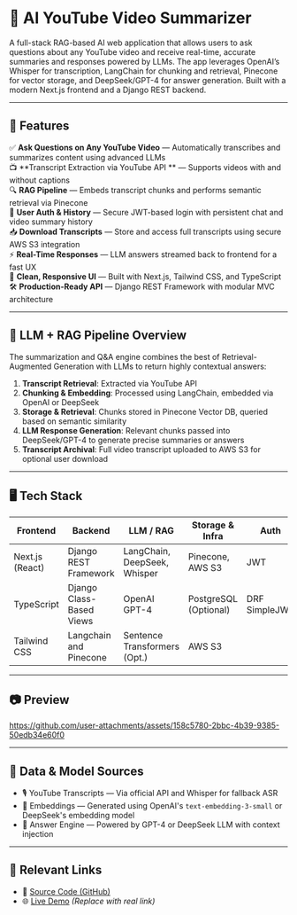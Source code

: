 # 🧠 AI YouTube Video Summarizer

A full-stack RAG-based AI web application that allows users to ask questions about any YouTube video and receive real-time, accurate summaries and responses powered by LLMs. The app leverages OpenAI’s Whisper for transcription, LangChain for chunking and retrieval, Pinecone for vector storage, and DeepSeek/GPT-4 for answer generation. Built with a modern Next.js frontend and a Django REST backend.

---

## 🚀 Features

✅ **Ask Questions on Any YouTube Video** — Automatically transcribes and summarizes content using advanced LLMs  
📺 **Transcript Extraction via YouTube API ** — Supports videos with and without captions  
🔍 **RAG Pipeline** — Embeds transcript chunks and performs semantic retrieval via Pinecone  
🔐 **User Auth & History** — Secure JWT-based login with persistent chat and video summary history  
📥 **Download Transcripts** — Store and access full transcripts using secure AWS S3 integration  
⚡ **Real-Time Responses** — LLM answers streamed back to frontend for a fast UX  
🎨 **Clean, Responsive UI** — Built with Next.js, Tailwind CSS, and TypeScript  
🛠️ **Production-Ready API** — Django REST Framework with modular MVC architecture  

---

## 🧠 LLM + RAG Pipeline Overview

The summarization and Q&A engine combines the best of Retrieval-Augmented Generation with LLMs to return highly contextual answers:

1. **Transcript Retrieval**: Extracted via YouTube API  
2. **Chunking & Embedding**: Processed using LangChain, embedded via OpenAI or DeepSeek  
3. **Storage & Retrieval**: Chunks stored in Pinecone Vector DB, queried based on semantic similarity  
4. **LLM Response Generation**: Relevant chunks passed into DeepSeek/GPT-4 to generate precise summaries or answers  
5. **Transcript Archival**: Full video transcript uploaded to AWS S3 for optional user download  

---

## 🖥️ Tech Stack

| Frontend           | Backend                 | LLM / RAG                     | Storage & Infra       | Auth  |
|--------------------|-------------------------|-------------------------------|------------------------|--------|
| Next.js (React)    | Django REST Framework   | LangChain, DeepSeek, Whisper  | Pinecone, AWS S3       | JWT    |
| TypeScript         | Django Class-Based Views| OpenAI GPT-4                  | PostgreSQL (Optional)  | DRF SimpleJWT |
| Tailwind CSS       | Langchain and Pinecone  | Sentence Transformers (Opt.)  | AWS S3                 |        |

---

## 📷 Preview

https://github.com/user-attachments/assets/158c5780-2bbc-4b39-9385-50edb34e60f0

---

## 📂 Data & Model Sources

- 🎙️ YouTube Transcripts — Via official API and Whisper for fallback ASR  
- 🔎 Embeddings — Generated using OpenAI's `text-embedding-3-small` or DeepSeek's embedding model  
- 🧠 Answer Engine — Powered by GPT-4 or DeepSeek LLM with context injection

---

## 🔗 Relevant Links

- 🔧 [Source Code (GitHub)](https://github.com/tarun-veeraraghavan-mv/ai-youtube-summarizer)  
- 🌐 [Live Demo](https://your-demo-link.com) *(Replace with real link)*  
